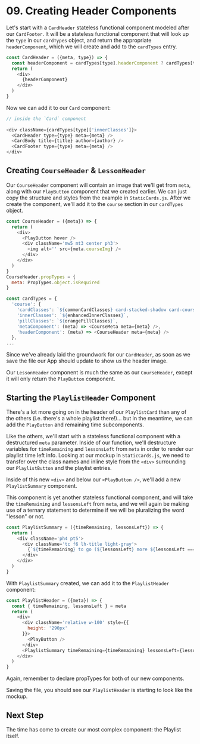 # 09. Creating Header Components

Let's start with a `CardHeader` stateless functional component modeled after our `CardFooter`. It will be a stateless functional component that will look up the `type` in our `cardTypes` object, and return the appropriate `headerComponent`, which we will create and add to the `cardTypes` entry.

```javascript
const CardHeader = ({meta, type}) => {
  const headerComponent = cardTypes[type].headerComponent ? cardTypes[type].headerComponent(meta) : null
  return (
    <div>
      {headerComponent}
    </div>
  )  
}
```

Now we can add it to our `Card` component:
```javascript
// inside the `Card` component
    
<div className={cardTypes[type]['innerClasses']}>
  <CardHeader type={type} meta={meta} />
  <CardBody title={title} author={author} />
  <CardFooter type={type} meta={meta} />
</div>
```

## Creating `CourseHeader` & `LessonHeader`
Our `CourseHeader` component will contain an image that we'll get from `meta`, along with our `PlayButton` component that we created earlier. We can just copy the structure and styles from the example in `StaticCards.js`. After we create the component, we'll add it to the `course` section in our `cardTypes` object.

```javascript
const CourseHeader = ({meta}) => {
  return (
    <div>
      <PlayButton hover />
      <div className='mw5 mt3 center ph3'>
        <img alt='' src={meta.courseImg} />
      </div>
    </div>
  )
}
CourseHeader.propTypes = {
  meta: PropTypes.object.isRequired
} 
```

```javascript
const cardTypes = {
  'course': {
    'cardClasses': `${commonCardClasses} card-stacked-shadow card-course`,
    'innerClasses': `${enhancedInnerClasses}`,
    'pillClasses': `${orangePillClasses}`,
    'metaComponent': (meta) => <CourseMeta meta={meta} />,
    'headerComponent': (meta) => <CourseHeader meta={meta} />
  },
...
```

Since we've already laid the groundwork for our `CardHeader`, as soon as we save the file our App should update to show us the header image.

Our `LessonHeader` component is much the same as our `CourseHeader`, except it will only return the `PlayButton` component.

## Starting the `PlaylistHeader` Component
There's a lot more going on in the header of our `PlaylistCard` than any of the others (i.e. there's a whole playlist there!)... but in the meantime, we can add the `PlayButton` and remaining time subcomponents.

Like the others, we'll start with a stateless functional component with a destructured `meta` parameter. Inside of our function, we'll destructure variables for `timeRemaining` and `lessonsLeft` from `meta` in order to render our playlist time left info. Looking at our mockup in `StaticCards.js`, we need to transfer over the class names and inline style from the `<div>` surrounding our `PlaylistButton` and the playlist entries.

Inside of this new `<div>` and below our `<PlayButton />`, we'll add a new `PlaylistSummary` component.

This component is yet another stateless functional component, and will take the `timeRemaining` and `lessonsLeft` from `meta`, and we will again be making use of a ternary statement to determine if we will be pluralizing the word "lesson" or not.

```javascript
const PlaylistSummary = ({timeRemaining, lessonsLeft}) => {
  return (
    <div className='ph4 pt5'>
      <div className='tc f6 lh-title light-gray'>
        {`${timeRemaining} to go (${lessonsLeft} more ${lessonsLeft === 1 ? 'lesson' : 'lessons'})`}
      </div>
    </div>
  )
}
```

With `PlaylistSummary` created, we can add it to the `PlaylistHeader` component:

```javascript
const PlaylistHeader = ({meta}) => {
  const { timeRemaining, lessonsLeft } = meta
  return (
    <div>
      <div className='relative w-100' style={{
        height: '290px'
      }}>
        <PlayButton />
      </div>
      <PlaylistSummary timeRemaining={timeRemaining} lessonsLeft={lessonsLeft} />
    </div>
  )
}
```

Again, remember to declare propTypes for both of our new components.

Saving the file, you should see our `PlaylistHeader` is starting to look like the mockup.

## Next Step
The time has come to create our most complex component: the Playlist itself.



